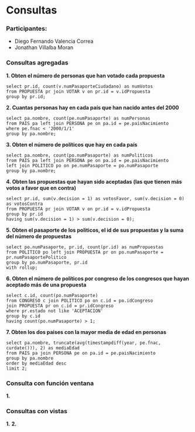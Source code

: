 # Consultas

### Participantes:
- Diego Fernando Valencia Correa
- Jonathan Villalba Moran

### Consultas agregadas

**1. Obten el número de personas que han votado cada propuesta**

```
select pr.id, count(v.numPasaporteCiudadano) as numVotos
from PROPUESTA pr join VOTAR v on pr.id = v.idPropuesta
group by pr.id;
```

**2. Cuantas personas hay en cada país que han nacido antes del 2000**

```
select pa.nombre, count(pe.numPasaporte) as numPersonas
from PAIS pa left join PERSONA pe on pa.id = pe.paisNacimiento
where pe.fnac < '2000/1/1'
group by pa.nombre;
```

**3. Obten el número de políticos que hay en cada país**

```
select pa.nombre, count(po.numPasaporte) as numPoliticos
from PAIS pa left join PERSONA pe on pa.id = pe.paisNacimiento
left join POLITICO po on pe.numPasaporte = po.numPasaporte
group by pa.nombre;
```

**4. Obten las propuestas que hayan sido aceptadas (las que tienen más votos a favor que en contra)**

```
select pr.id, sum(v.decision = 1) as votosFavor, sum(v.decision = 0) as votosContra
from PROPUESTA pr join VOTAR v on pr.id = v.idPropuesta
group by pr.id
having sum(v.decision = 1) > sum(v.decision = 0);
```

**5. Obten el pasaporte de los politicos, el id de sus propuestas y la suma del número de propuestas**

```
select po.numPasaporte, pr.id, count(pr.id) as numPropuestas
from POLITICO po left join PROPUESTA pr on po.numPasaporte = pr.numPasaportePolitico
group by po.numPasaporte, pr.id
with rollup;
```

**6. Obten el número de políticos por congreso de los congresos que hayan aceptado más de una propuesta**

```
select c.id, count(po.numPasaporte)
from CONGRESO c join POLITICO po on c.id = po.idCongreso
join PROPUESTA pr on c.id = pr.idCongreso
where pr.estado not like 'ACEPTACION'
group by c.id
having count(po.numPasaporte) > 1;
```

**7. Obten los dos paises con la mayor media de edad en personas**

```
select pa.nombre, truncate(avg(timestampdiff(year, pe.fnac, curdate())), 2) as mediaEdad
from PAIS pa join PERSONA pe on pa.id = pe.paisNacimiento
group by pa.nombre
order by mediaEdad desc
limit 2;
```

### Consulta con función ventana

**1.**

### Consultas con vistas 

**1.**
**2.**


